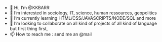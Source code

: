 - 👋 Hi, I’m @KKBARR
- 👀 I’m interested in sociology, IT, science, human ressources, geopolitics
- 🌱 I’m currently learning HTML/CSS/JAVASCRIPTS/NODE/SQL and more
- 💞️ I’m looking to collaborate on all kind of projects of all kind of language but first thing first, 
- 📫 How to reach me : send me an @mail
